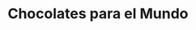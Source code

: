 ---
title: "Chocolates para el Mundo"
url: /cochabamba/chocolates-para-el-mundo/
shop: Schokolade
---